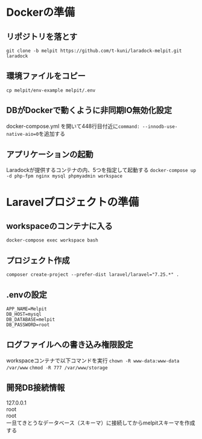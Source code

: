 # Dockerの準備

## リポジトリを落とす
```git clone -b melpit https://github.com/t-kuni/laradock-melpit.git laradock```

## 環境ファイルをコピー
```cp melpit/env-example melpit/.env```

## DBがDockerで動くように非同期IO無効化設定
docker-compose.yml を開いて448行目付近に`command: --innodb-use-native-aio=0`を追加する

## アプリケーションの起動
Laradockが提供するコンテナの内、5つを指定して起動する
```docker-compose up -d php-fpm nginx mysql phpmyadmin workspace```

# Laravelプロジェクトの準備

## workspaceのコンテナに入る
```docker-compose exec workspace bash```

## プロジェクト作成
```composer create-project --prefer-dist laravel/laravel="7.25.*" .```

## .envの設定

```
APP_NAME=Melpit
DB_HOST=mysql
DB_DATABASE=melpit
DB_PASSWORD=root
```

## ログファイルへの書き込み権限設定
workspaceコンテナで以下コマンドを実行
```chown -R www-data:www-data /var/www```
```chmod -R 777 /var/www/storage```

## 開発DB接続情報
127.0.0.1  
root  
root  
一旦てきとうなデータベース（スキーマ）に接続してからmelpitスキーマを作成する

